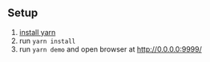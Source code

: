 ## Setup

1. [install yarn](https://yarnpkg.com/en/docs/install)
2. run `yarn install`
3. run `yarn demo` and open browser at <http://0.0.0.0:9999/>

